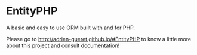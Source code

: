 EntityPHP
=========

A basic and easy to use ORM built with and for PHP.

Please go to http://adrien-gueret.github.io/#EntityPHP to know a little more about this project and consult documentation!
